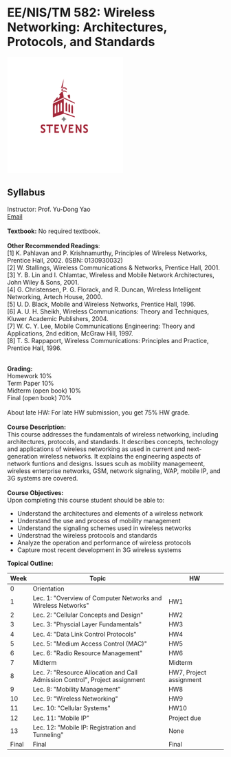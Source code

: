 # EE/NIS/TM 582: Wireless Networking: Architectures, Protocols, and Standards

![Stevens Transparent Logo](stevenslogo.png)

## Syllabus

Instructor: Prof. Yu-Dong Yao </br>
[Email](yyao@stevens.edu) </br>
</br>
**Textbook:** No required textbook. </br>
</br>
**Other Recommended Readings**: </br>
[1] K. Pahlavan and P. Krishnamurthy, Principles of Wireless Networks, Prentice Hall, 2002. (ISBN: 0130930032) </br>
[2] W. Stallings, Wireless Communications & Networks, Prentice Hall, 2001. </br>
[3] Y. B. Lin and I. Chlamtac, Wireless and Mobile Network Architectures, John Wiley & Sons, 2001. </br>
[4] G. Christensen, P. G. Florack, and R. Duncan, Wireless Intelligent Networking, Artech House, 2000. </br>
[5] U. D. Black, Mobile and Wireless Networks, Prentice Hall, 1996. </br>
[6] A. U. H. Sheikh, Wireless Communications: Theory and Techniques, Kluwer Academic Publishers, 2004. </br>
[7] W. C. Y. Lee, Mobile Communications Engineering: Theory and Applications, 2nd edition, McGraw Hill, 1997. </br>
[8] T. S. Rappaport, Wireless Communications: Principles and Practice, Prentice Hall, 1996. </br>
</br>

**Grading:** </br>
Homework 10% </br>
Term Paper 10% </br>
Midterm (open book) 10% </br>
Final (open book) 70% </br>
</br>
About late HW: For late HW submission, you get 75% HW grade. </br>
</br>
**Course Description:** </br>
This course addresses the fundamentals of wireless networking, including architectures, protocols, and standards. It describes concepts, technology and applications of wireless networking as used in current and next-generation wireless networks. It explains the engineering aspects of network funtions and designs. Issues scuh as mobility managemeent, wireless enterprise networks, GSM, network signaling, WAP, mobile IP, and 3G systems are covered. </br>
</br>
**Course Objectives:** </br>
Upon completing this course student should be able to:

* Understand the architectures and elements of a wireless network
* Understand the use and process of mobility management
* Understand the signaling schemes used in wireless networks
* Understnad the wireless protocols and standards
* Analyze the operation and performance of wireless protocols
* Capture most recent development in 3G wireless systems

**Topical Outline:** </br>

| Week | Topic | HW
| --- | --- | --- |
| 0 | Orientation | |
| 1 | Lec. 1: "Overview of Computer Networks and Wireless Networks" | HW1 |
| 2 | Lec. 2: "Cellular Concepts and Design" | HW2 |
| 3 | Lec. 3: "Physcial Layer Fundamentals" | HW3 |
| 4 | Lec. 4: "Data Link Control Protocols" | HW4 |
| 5 | Lec. 5: "Medium Access Control (MAC)" | HW5 |
| 6 | Lec. 6: "Radio Resource Management" | HW6 |
| 7 | Midterm | Midterm |
| 8 | Lec. 7: "Resource Allocation and Call Admission Control", Project assignment | HW7, Project assignment |
| 9 | Lec. 8: "Mobility Management" | HW8 |
| 10 | Lec. 9: "Wireless Networking" | HW9 |
| 11 | Lec. 10: "Cellular Systems" | HW10 |
| 12 | Lec. 11: "Mobile IP" | Project due |
| 13 | Lec. 12: "Mobile IP: Registration and Tunneling" | None |
| Final | Final | Final |
